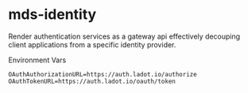 # mds-identity
Render authentication services as a gateway api effectively decouping client applications from a specific identity provider.

Environment Vars
```
OAuthAuthorizationURL=https://auth.ladot.io/authorize
OAuthTokenURL=https://auth.ladot.io/oauth/token
```


